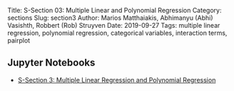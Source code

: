 Title: S-Section 03: Multiple Linear and Polynomial  Regression 
Category: sections
Slug: section3
Author: Marios Matthaiakis, Abhimanyu (Abhi) Vasishth, Robbert (Rob) Struyven
Date: 2019-09-27
Tags:  multiple linear regression, polynomial regression, categorical variables, interaction terms, pairplot

## Jupyter Notebooks

- [S-Section 3: Multiple Linear Regression and Polynomial Regression ]({filename}notebook/cs109a_section_3.ipynb)

